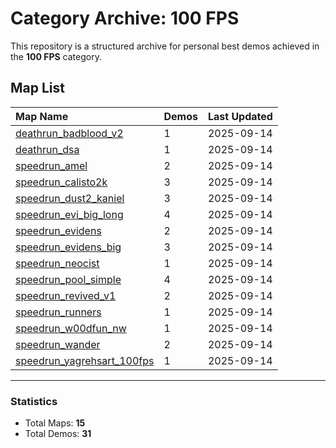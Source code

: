 # Category Archive: 100 FPS

This repository is a structured archive for personal best demos achieved in the **100 FPS** category.

## Map List

| Map Name | Demos | Last Updated |
| :--- | :---- | :--- |
| [deathrun_badblood_v2](./deathrun_badblood_v2) | 1 | 2025-09-14 |
| [deathrun_dsa](./deathrun_dsa) | 1 | 2025-09-14 |
| [speedrun_amel](./speedrun_amel) | 2 | 2025-09-14 |
| [speedrun_calisto2k](./speedrun_calisto2k) | 3 | 2025-09-14 |
| [speedrun_dust2_kaniel](./speedrun_dust2_kaniel) | 3 | 2025-09-14 |
| [speedrun_evi_big_long](./speedrun_evi_big_long) | 4 | 2025-09-14 |
| [speedrun_evidens](./speedrun_evidens) | 2 | 2025-09-14 |
| [speedrun_evidens_big](./speedrun_evidens_big) | 3 | 2025-09-14 |
| [speedrun_neocist](./speedrun_neocist) | 1 | 2025-09-14 |
| [speedrun_pool_simple](./speedrun_pool_simple) | 4 | 2025-09-14 |
| [speedrun_revived_v1](./speedrun_revived_v1) | 2 | 2025-09-14 |
| [speedrun_runners](./speedrun_runners) | 1 | 2025-09-14 |
| [speedrun_w00dfun_nw](./speedrun_w00dfun_nw) | 1 | 2025-09-14 |
| [speedrun_wander](./speedrun_wander) | 2 | 2025-09-14 |
| [speedrun_yagrehsart_100fps](./speedrun_yagrehsart_100fps) | 1 | 2025-09-14 |

---

### Statistics
- Total Maps: **15**
- Total Demos: **31**
